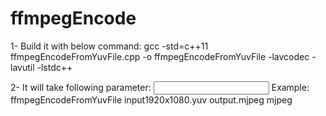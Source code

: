 # ffmpegEncode

1- Build it with below command:
gcc -std=c++11 ffmpegEncodeFromYuvFile.cpp -o ffmpegEncodeFromYuvFile -lavcodec -lavutil -lstdc++

2- It will take following parameter: <input yuv file> <output file name> <encoding format> 
 Example: ffmpegEncodeFromYuvFile input1920x1080.yuv output.mjpeg mjpeg

